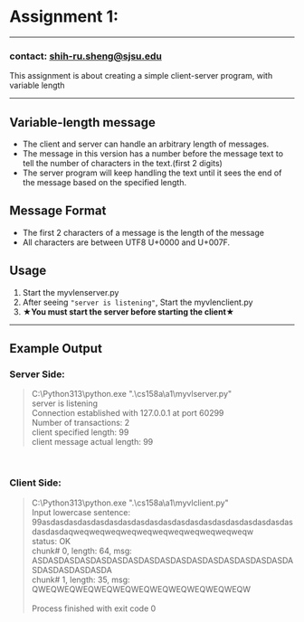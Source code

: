 <div>
    <h1>Assignment 1: </h1>
    <hr>
    <h3>contact: <u>shih-ru.sheng@sjsu.edu</u></h3>
    <p>This assignment is about creating a simple client-server
    program, with variable length
    </p>
    <hr>
    <h2>Variable-length message</h2>
    <ul>
        <li>The client and server can handle an arbitrary length of messages.</li>
        <li>The message in this version has a number 
            before the message text to tell the number of characters in the 
            text.(first 2 digits)</li>
        <li>The server program will keep handling the text until it sees the end of the message based on the specified length.</li>
    </ul>
    <h2>Message Format</h2>
    <ul>
        <li>The first 2 characters of a message is the length of the message</li>
        <li>All characters are between UTF8 U+0000 and U+007F.</li>
    </ul>
    <h2>Usage</h2>
    <ol>
        <li>Start the myvlenserver.py</li>
        <li>After seeing <code>"server is listening"</code>, Start the myvlenclient.py</li>
        <li>&starf;<b>You must start the server before starting the client</b>&starf;</li>
    </ol>
    <hr>
    <div>
        <h2>Example Output</h2>
        <h3>Server Side:</h3>
        <blockquote>
            C:\Python313\python.exe ".\cs158a\a1\myvlserver.py"<br>
            server is listening<br>
            Connection established with 127.0.0.1 at port 60299<br>
            Number of transactions: 2<br>
            client specified length: 99<br>
            client message actual length: 99<br>
        </blockquote>
        <br>
        <h3>Client Side:</h3>
        <blockquote>
            C:\Python313\python.exe ".\cs158a\a1\myvlclient.py" <br>
            Input lowercase sentence:<br>99asdasdasdasdasdasdasdasdasdasdasdasdasdasdasdasdasdasdasdasdasdaqweqweqweqweqweqweqweqweqweqweqweqw<br>
            status: OK<br>
            chunk# 0, length: 64, msg: ASDASDASDASDASDASDASDASDASDASDASDASDASDASDASDASDASDASDASDASDASDA<br>
            chunk# 1, length: 35, msg: QWEQWEQWEQWEQWEQWEQWEQWEQWEQWEQWEQW<br>
            <br>
            Process finished with exit code 0<br>
        </blockquote>
    </div>

</div>
